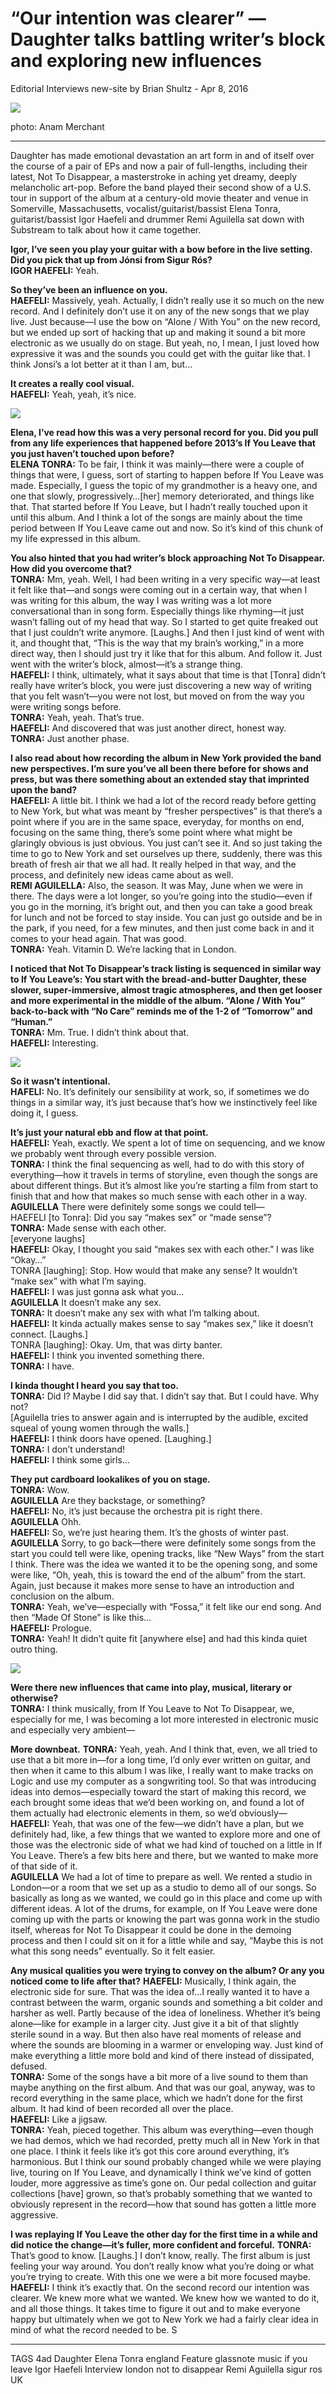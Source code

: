 # “Our intention was clearer” — Daughter talks battling writer’s block and exploring new influences
Editorial	Interviews	new-site	by Brian Shultz - Apr 8, 2016

<img src="/Images/DSC_6430.jpg">

photo: Anam Merchant

---

Daughter has made emotional devastation an art form in and of itself over the course of a pair of EPs and now a pair of full-lengths, including their latest, Not To Disappear, a masterstroke in aching yet dreamy, deeply melancholic art-pop. Before the band played their second show of a U.S. tour in support of the album at a century-old movie theater and venue in Somerville, Massachusetts, vocalist/guitarist/bassist Elena Tonra, guitarist/bassist Igor Haefeli and drummer Remi Aguilella sat down with Substream to talk about how it came together.

**Igor, I’ve seen you play your guitar with a bow before in the live setting. Did you pick that up from Jónsi from Sigur Rós?** \
**IGOR HAEFELI:** Yeah.

**So they’ve been an influence on you.** \
**HAEFELI:** Massively, yeah. Actually, I didn’t really use it so much on the new record. And I definitely don’t use it on any of the new songs that we play live. Just because—I use the bow on “Alone / With You” on the new record, but we ended up sort of hacking that up and making it sound a bit more electronic as we usually do on stage. But yeah, no, I mean, I just loved how expressive it was and the sounds you could get with the guitar like that. I think Jonsi’s a lot better at it than I am, but…

**It creates a really cool visual.** \
**HAEFELI:** Yeah, yeah, it’s nice.

[<img src="https://i.ytimg.com/vi/63xjiLDRWBI/maxresdefault.jpg">](https://www.youtube.com/watch?v=63xjiLDRWBI)

**Elena, I’ve read how this was a very personal record for you. Did you pull from any life experiences that happened before 2013’s If You Leave that you just haven’t touched upon before?** \
**ELENA TONRA:** To be fair, I think it was mainly—there were a couple of things that were, I guess, sort of starting to happen before If You Leave was made. Especially, I guess the topic of my grandmother is a heavy one, and one that slowly, progressively…[her] memory deteriorated, and things like that. That started before If You Leave, but I hadn’t really touched upon it until this album. And I think a lot of the songs are mainly about the time period between If You Leave came out and now. So it’s kind of this chunk of my life expressed in this album.

**You also hinted that you had writer’s block approaching Not To Disappear. How did you overcome that?** \
**TONRA:** Mm, yeah. Well, I had been writing in a very specific way—at least it felt like that—and songs were coming out in a certain way, that when I was writing for this album, the way I was writing was a lot more conversational than in song form. Especially things like rhyming—it just wasn’t falling out of my head that way. So I started to get quite freaked out that I just couldn’t write anymore. [Laughs.] And then I just kind of went with it, and thought that, “This is the way that my brain’s working,” in a more direct way, then I should just try it like that for this album. And follow it. Just went with the writer’s block, almost—it’s a strange thing. \
**HAEFELI:** I think, ultimately, what it says about that time is that [Tonra] didn’t really have writer’s block, you were just discovering a new way of writing that you felt wasn’t—you were not lost, but moved on from the way you were writing songs before. \
**TONRA:** Yeah, yeah. That’s true. \
**HAEFELI:** And discovered that was just another direct, honest way. \
**TONRA:** Just another phase.

**I also read about how recording the album in New York provided the band new perspectives. I’m sure you’ve all been there before for shows and press, but was there something about an extended stay that imprinted upon the band?** \
**HAEFELI:** A little bit. I think we had a lot of the record ready before getting to New York, but what was meant by “fresher perspectives” is that there’s a point where if you are in the same space, everyday, for months on end, focusing on the same thing, there’s some point where what might be glaringly obvious is just obvious. You just can’t see it. And so just taking the time to go to New York and set ourselves up there, suddenly, there was this breath of fresh air that we all had. It really helped in that way, and the process, and definitely new ideas came about as well. \
**REMI AGUILELLA:** Also, the season. It was May, June when we were in there. The days were a lot longer, so you’re going into the studio—even if you go in the morning, it’s bright out, and then you can take a good break for lunch and not be forced to stay inside. You can just go outside and be in the park, if you need, for a few minutes, and then just come back in and it comes to your head again. That was good. \
**TONRA:** Yeah. Vitamin D. We’re lacking that in London.

**I noticed that Not To Disappear’s track listing is sequenced in similar way to If You Leave’s: You start with the bread-and-butter Daughter, these slower, super-immersive, almost tragic atmospheres, and then get looser and more experimental in the middle of the album. “Alone / With You” back-to-back with “No Care” reminds me of the 1-2 of “Tomorrow” and “Human.”** \
**TONRA:** Mm. True. I didn’t think about that. \
**HAEFELI:** Interesting.

[<img src="https://i.ytimg.com/vi/z-fD3PIRSO8/maxresdefault.jpg">](https://www.youtube.com/watch?v=z-fD3PIRSO8)

**So it wasn’t intentional.** \
**HAFELI:** No. It’s definitely our sensibility at work, so, if sometimes we do things in a similar way, it’s just because that’s how we instinctively feel like doing it, I guess.

**It’s just your natural ebb and flow at that point.** \
**HAEFELI:** Yeah, exactly. We spent a lot of time on sequencing, and we know we probably went through every possible version. \
**TONRA:** I think the final sequencing as well, had to do with this story of everything—how it travels in terms of storyline, even though the songs are about different things. But it’s almost like you’re starting a film from start to finish that and how that makes so much sense with each other in a way. \
**AGUILELLA** There were definitely some songs we could tell— \
HAEFELI [to Tonra]: Did you say “makes sex” or “made sense”? \
**TONRA:** Made sense with each other. \
[everyone laughs] \
**HAEFELI:** Okay, I thought you said “makes sex with each other.” I was like “Okay…” \
TONRA [laughing]: Stop. How would that make any sense? It wouldn’t “make sex” with what I’m saying. \
**HAEFELI:** I was just gonna ask what you… \
**AGUILELLA** It doesn’t make any sex. \
**TONRA:** It doesn’t make any sex with what I’m talking about. \
**HAEFELI:** It kinda actually makes sense to say “makes sex,” like it doesn’t connect. [Laughs.] \
TONRA [laughing]: Okay. Um, that was dirty banter. \
**HAEFELI:** I think you invented something there. \
**TONRA:** I have.

**I kinda thought I heard you say that too.** \
**TONRA:** Did I? Maybe I did say that. I didn’t say that. But I could have. Why not? \
[Aguilella tries to answer again and is interrupted by the audible, excited squeal of young women through the walls.] \
**HAEFELI:** I think doors have opened. [Laughing.] \
**TONRA:** I don’t understand! \
**HAEFELI:** I think some girls…

**They put cardboard lookalikes of you on stage.** \
**TONRA:** Wow. \
**AGUILELLA** Are they backstage, or something? \
**HAEFELI:** No, it’s just because the orchestra pit is right there. \
**AGUILELLA** Ohh. \
**HAEFELI:** So, we’re just hearing them. It’s the ghosts of winter past. \
**AGUILELLA** Sorry, to go back—there were definitely some songs from the start you could tell were like, opening tracks, like “New Ways” from the start I think. There was the idea we wanted it to be the opening song, and some were like, “Oh, yeah, this is toward the end of the album” from the start. Again, just because it makes more sense to have an introduction and conclusion on the album. \
**TONRA:** Yeah, we’ve—especially with “Fossa,” it felt like our end song. And then “Made Of Stone” is like this… \
**HAEFELI:** Prologue. \
**TONRA:** Yeah! It didn’t quite fit [anywhere else] and had this kinda quiet outro thing. 

[<img src="https://i.ytimg.com/vi/bU5F-DvGLkA/maxresdefault.jpg">](https://www.youtube.com/watch?v=bU5F-DvGLkA)

**Were there new influences that came into play, musical, literary or otherwise?** \
**TONRA:** I think musically, from If You Leave to Not To Disappear, we, especially for me, I was becoming a lot more interested in electronic music and especially very ambient—

**More downbeat.**
**TONRA:** Yeah, yeah. And I think that, even, we all tried to use that a bit more in—for a long time, I’d only ever written on guitar, and then when it came to this album I was like, I really want to make tracks on Logic and use my computer as a songwriting tool. So that was introducing ideas into demos—especially toward the start of making this record, we each brought some ideas that we’d been working on, and found a lot of them actually had electronic elements in them, so we’d obviously— \
**HAEFELI:** Yeah, that was one of the few—we didn’t have a plan, but we definitely had, like, a few things that we wanted to explore more and one of those was the electronic side of what we had kind of touched on a little in If You Leave. There’s a few bits here and there, but we wanted to make more of that side of it. \
**AGUILELLA** We had a lot of time to prepare as well. We rented a studio in London—or a room that we set up as a studio to demo all of our songs. So basically as long as we wanted, we could go in this place and come up with different ideas. A lot of the drums, for example, on If You Leave were done coming up with the parts or knowing the part was gonna work in the studio itself, whereas for Not To Disappear it could be done in the demoing process and then I could sit on it for a little while and say, “Maybe this is not what this song needs” eventually. So it felt easier. 

**Any musical qualities you were trying to convey on the album? Or any you noticed come to life after that?**
**HAEFELI:** Musically, I think again, the electronic side for sure. That was the idea of…I really wanted it to have a contrast between the warm, organic sounds and something a bit colder and harsher as well. Partly because of the idea of loneliness. Whether it’s being alone—like for example in a larger city. Just give it a bit of that slightly sterile sound in a way. But then also have real moments of release and where the sounds are blooming in a warmer or enveloping way. Just kind of make everything a little more bold and kind of there instead of dissipated, defused. \
**TONRA:** Some of the songs have a bit more of a live sound to them than maybe anything on the first album. And that was our goal, anyway, was to record everything in the same place, which we hadn’t done for the first album. It had kind of been recorded all over the place. \
**HAEFELI:** Like a jigsaw. \
**TONRA:** Yeah, pieced together. This album was everything—even though we had demos, which we had recorded, pretty much all in New York in that one place. I think it feels like it’s got this core around everything, it’s harmonious. But I think our sound probably changed while we were playing live, touring on If You Leave, and dynamically I think we’ve kind of gotten louder, more aggressive as time’s gone on. Our pedal collection and guitar collections [have] grown, so that’s probably something that we wanted to obviously represent in the record—how that sound has gotten a little more aggressive.

**I was replaying If You Leave the other day for the first time in a while and did notice the change—it’s fuller, more confident and forceful.**
**TONRA:** That’s good to know. [Laughs.] I don’t know, really. The first album is just feeling your way around. You don’t really know what you’re doing or what you’re trying to create. With this one we were a bit more focused maybe. \
**HAEFELI:** I think it’s exactly that. On the second record our intention was clearer. We knew more what we wanted. We knew how we wanted to do it, and all those things. It takes time to figure it out and to make everyone happy but ultimately when we got to New York we had a fairly clear idea in mind of what the record needed to be. S

---

TAGS 4ad Daughter Elena Tonra england Feature glassnote music if you leave Igor Haefeli Interview london not to disappear Remi Aguilella sigur ros UK

